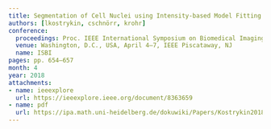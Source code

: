 ```yaml
---
title: Segmentation of Cell Nuclei using Intensity-based Model Fitting and Sequential Convex Programming
authors: [lkostrykin, cschnörr, krohr]
conference:
  proceedings: Proc. IEEE International Symposium on Biomedical Imaging
  venue: Washington, D.C., USA, April 4–7, IEEE Piscataway, NJ
  name: ISBI
pages: pp. 654–657
month: 4
year: 2018
attachments:
- name: ieeexplore
  url: https://ieeexplore.ieee.org/document/8363659
- name: pdf
  url: https://ipa.math.uni-heidelberg.de/dokuwiki/Papers/Kostrykin2018aa.pdf
---
```

